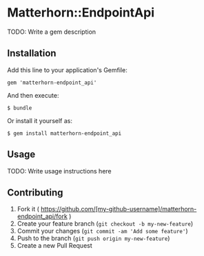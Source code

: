 # Matterhorn::EndpointApi

TODO: Write a gem description

## Installation

Add this line to your application's Gemfile:

    gem 'matterhorn-endpoint_api'

And then execute:

    $ bundle

Or install it yourself as:

    $ gem install matterhorn-endpoint_api

## Usage

TODO: Write usage instructions here

## Contributing

1. Fork it ( https://github.com/[my-github-username]/matterhorn-endpoint_api/fork )
2. Create your feature branch (`git checkout -b my-new-feature`)
3. Commit your changes (`git commit -am 'Add some feature'`)
4. Push to the branch (`git push origin my-new-feature`)
5. Create a new Pull Request
